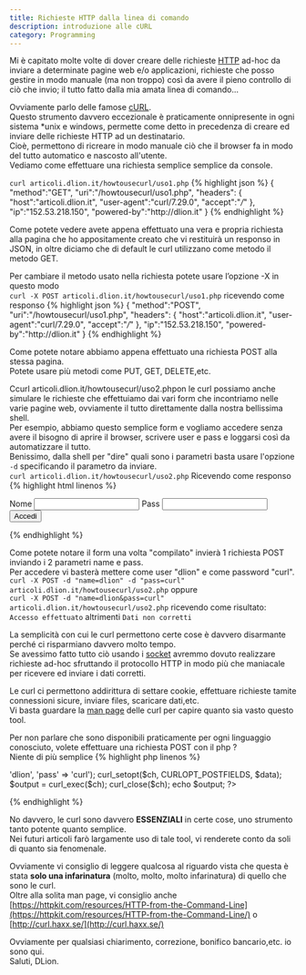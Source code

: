 ```yaml
---
title: Richieste HTTP dalla linea di comando
description: introduzione alle cURL
category: Programming
---
```

Mi è capitato molte volte di dover creare delle richieste [HTTP](http://it.wikipedia.org/wiki/Hypertext_Transfer_Protocol) ad-hoc da inviare a determinate pagine web e/o applicazioni, richieste che posso gestire in modo manuale (ma non troppo) così da avere il pieno controllo di ciò che invio; il tutto fatto dalla mia amata linea di comando...

Ovviamente parlo delle famose [cURL](http://en.wikipedia.org/wiki/CURL).   
Questo strumento davvero eccezionale è praticamente onnipresente in ogni sistema *unix e windows, permette come detto in precedenza di creare ed inviare delle richieste HTTP ad un destinatario.   
Cioè, permettono di ricreare in modo manuale ciò che il browser fa in modo del tutto automatico e nascosto all'utente.   
Vediamo come effettuare una richiesta semplice semplice da console.

`curl articoli.dlion.it/howtousecurl/uso1.php`
{% highlight json %}
{
    "method":"GET",
    "uri":"\/howtousecurl\/uso1.php",
    "headers":
    {
        "host":"articoli.dlion.it",
        "user-agent":"curl\/7.29.0",
        "accept":"*\/*"
    },
    "ip":"152.53.218.150",
    "powered-by":"http:\/\/dlion.it"
}
{% endhighlight %}

Come potete vedere avete appena effettuato una vera e propria richiesta alla pagina che ho appositamente creato che vi restituirà un responso in JSON, in oltre diciamo che di default le curl utilizzano come metodo il metodo GET.

Per cambiare il metodo usato nella richiesta potete usare l’opzione -X in questo modo   
`curl -X POST articoli.dlion.it/howtousecurl/uso1.php` ricevendo come responso
{% highlight json %}
{
    "method":"POST",
    "uri":"\/howtousecurl\/uso1.php",
    "headers":
    {
        "host":"articoli.dlion.it",
        "user-agent":"curl\/7.29.0",
        "accept":"*\/*"
    },
    "ip":"152.53.218.150",
    "powered-by":"http:\/\/dlion.it"
}
{% endhighlight %}

Come potete notare abbiamo appena effettuato una richiesta POST alla stessa pagina.   
Potete usare più metodi come PUT, GET, DELETE,etc.

Ccurl articoli.dlion.it/howtousecurl/uso2.phpon le curl possiamo anche simulare le richieste che effettuiamo dai vari form che incontriamo nelle varie pagine web, ovviamente il tutto direttamente dalla nostra bellissima shell.   
Per esempio, abbiamo questo semplice form e vogliamo accedere senza avere il bisogno di aprire il browser, scrivere user e pass e loggarsi così da automatizzare il tutto.   
Benissimo, dalla shell per "dire" quali sono i parametri basta usare l'opzione `-d` specificando il parametro da inviare.   
`curl articoli.dlion.it/howtousecurl/uso2.php` Ricevendo come responso
{% highlight html linenos %}
<html>
    <head>
        <title>Curl POST Form Data</title>
    </head>
    <body>
        <form action="" method="POST">
            <label for="name">Nome</label>
            <input type="text" name="name"/>
            <label for="pass">Pass</label>
            <input type="password" name="pass"/>
            <input type="submit" value="Accedi"/>
        </form>
    </body>
</html>
{% endhighlight %}

Come potete notare il form una volta "compilato" invierà 1 richiesta POST inviando i 2 parametri name e pass.   
Per accedere vi basterà mettere come user "dlion" e come password "curl".   
`curl -X POST -d "name=dlion" -d "pass=curl" articoli.dlion.it/howtousecurl/uso2.php` oppure   
`curl -X POST -d "name=dlion&pass=curl" articoli.dlion.it/howtousecurl/uso2.php` ricevendo come risultato: `Accesso effettuato` altrimenti `Dati non corretti`

La semplicità con cui le curl permettono certe cose è davvero disarmante perché ci risparmiano davvero molto tempo.   
Se avessimo fatto tutto ciò usando i [socket](http://it.wikipedia.org/wiki/Socket_%28reti%29) avremmo dovuto realizzare richieste ad-hoc sfruttando il protocollo HTTP in modo più che maniacale per ricevere ed inviare i dati corretti.

Le curl ci permettono addirittura di settare cookie, effettuare richieste tamite connessioni sicure, inviare files, scaricare dati,etc.   
Vi basta guardare la [man page](http://www.linuxmanpages.com/man1/curl.1.php) delle curl per capire quanto sia vasto questo tool.

Per non parlare che sono disponibili praticamente per ogni linguaggio conosciuto, volete effettuare una richiesta POST con il php ?   
Niente di più semplice
{% highlight php linenos %}
<?php
$ch = curl_init();
curl_setopt($ch, CURLOPT_URL, "http://articoli.dlion.it/howtousecurl/uso2.php");
curl_setopt($ch, CURLOPT_RETURNTRANSFER, 1);
curl_setopt($ch, CURLOPT_POST, true);

$data = array('name' => 'dlion',
          'pass' => 'curl');
curl_setopt($ch, CURLOPT_POSTFIELDS, $data);
$output = curl_exec($ch);
curl_close($ch);
echo $output;
?>
{% endhighlight %}

No davvero, le curl sono davvero **ESSENZIALI** in certe cose, uno strumento tanto potente quanto semplice.   
Nei futuri articoli farò largamente uso di tale tool, vi renderete conto da soli di quanto sia fenomenale.

Ovviamente vi consiglio di leggere qualcosa al riguardo vista che questa è stata **solo una infarinatura** (molto, molto, molto infarinatura) di quello che sono le curl.   
Oltre alla solita man page, vi consiglio anche [https://httpkit.com/resources/HTTP-from-the-Command-Line](https://httpkit.com/resources/HTTP-from-the-Command-Line/) o [http://curl.haxx.se/](http://curl.haxx.se/)

Ovviamente per qualsiasi chiarimento, correzione, bonifico bancario,etc. io sono qui.   
Saluti, DLion.
